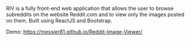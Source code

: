 RIV is a fully front-end web application that allows the user to browse subreddits on the website Reddit.com and to view only the images posted on them. Built using ReactJS and Bootstrap.

Demo: https://messier81.github.io/Reddit-Image-Viewer/
